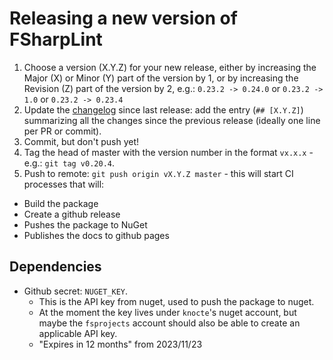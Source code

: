 # Releasing a new version of FSharpLint

1. Choose a version (X.Y.Z) for your new release, either by increasing the Major (X) or Minor (Y) part of the version by 1, or by increasing the
Revision (Z) part of the version by 2, e.g.: `0.23.2 -> 0.24.0` or `0.23.2 -> 1.0` or `0.23.2 -> 0.23.4`
2. Update the [changelog](CHANGELOG.md) since last release: add the entry (`## [X.Y.Z]`) summarizing all the changes since the previous release
(ideally one line per PR or commit).
3. Commit, but don't push yet!
4. Tag the head of master with the version number in the format `vx.x.x` - e.g.: `git tag v0.20.4`.
5. Push to remote: `git push origin vX.Y.Z master` - this will start CI processes that will:
* Build the package
* Create a github release
* Pushes the package to NuGet
* Publishes the docs to github pages

## Dependencies

* Github secret: `NUGET_KEY`.
  * This is the API key from nuget, used to push the package to nuget.
  * At the moment the key lives under `knocte`'s nuget account, but maybe the `fsprojects` account should also be able to create an applicable API key.
  * "Expires in 12 months" from 2023/11/23
